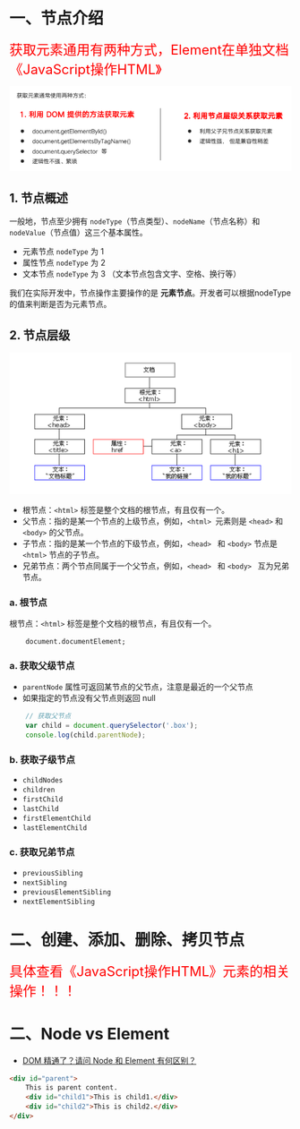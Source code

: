 # 一、节点介绍

<font color='red' size=5>获取元素通用有两种方式，Element在单独文档《JavaScript操作HTML》</font>

![](images/001.png)



## 1. 节点概述

一般地，节点至少拥有 `nodeType`（节点类型）、`nodeName`（节点名称）和 `nodeValue`（节点值）这三个基本属性。

* 元素节点  `nodeType`  为 1
* 属性节点  `nodeType`  为 2
* 文本节点  `nodeType`  为 3 （文本节点包含文字、空格、换行等）

我们在实际开发中，节点操作主要操作的是 **元素节点**。开发者可以根据nodeType的值来判断是否为元素节点。



## 2. 节点层级

![](images/002.png)

- 根节点：`<html>` 标签是整个文档的根节点，有且仅有一个。
- 父节点：指的是某一个节点的上级节点，例如，`<html> `元素则是 `<head>` 和 `<body>` 的父节点。
- 子节点：指的是某一个节点的下级节点，例如，`<head> ` 和 `<body>` 节点是 `<html>` 节点的子节点。
- 兄弟节点：两个节点同属于一个父节点，例如，`<head> ` 和 `<body> ` 互为兄弟节点。



### a. 根节点

根节点：`<html>` 标签是整个文档的根节点，有且仅有一个。

```
	document.documentElement;
```



### a. 获取父级节点

* `parentNode` 属性可返回某节点的父节点，注意是最近的一个父节点
* 如果指定的节点没有父节点则返回 null 

```js
    // 获取父节点
    var child = document.querySelector('.box');
    console.log(child.parentNode);
```



### b. 获取子级节点

* `childNodes`
* `children`
* `firstChild`
* `lastChild`
* `firstElementChild`
* `lastElementChild`



### c. 获取兄弟节点

* `previousSibling`
* `nextSibling`
* `previousElementSibling`
* `nextElementSibling`



# 二、创建、添加、删除、拷贝节点

<font color='red' size=5>具体查看《JavaScript操作HTML》元素的相关操作！！！</font>



# 二、Node vs Element

* [DOM 精通了？请问 Node 和 Element 有何区别？](https://juejin.cn/post/7066778860024496165)

```html
<div id="parent">
    This is parent content.
    <div id="child1">This is child1.</div>
    <div id="child2">This is child2.</div>
</div>
```


